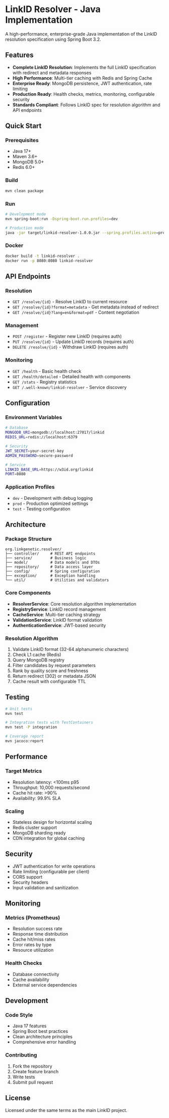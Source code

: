 # LinkID Resolver - Java Implementation

A high-performance, enterprise-grade Java implementation of the LinkID resolution specification using Spring Boot 3.2.

## Features

- **Complete LinkID Resolution**: Implements the full LinkID specification with redirect and metadata responses
- **High Performance**: Multi-tier caching with Redis and Spring Cache
- **Enterprise Ready**: MongoDB persistence, JWT authentication, rate limiting
- **Production Ready**: Health checks, metrics, monitoring, configurable security
- **Standards Compliant**: Follows LinkID spec for resolution algorithm and API endpoints

## Quick Start

### Prerequisites

- Java 17+
- Maven 3.6+
- MongoDB 5.0+
- Redis 6.0+

### Build

```bash
mvn clean package
```

### Run

```bash
# Development mode
mvn spring-boot:run -Dspring-boot.run.profiles=dev

# Production mode
java -jar target/linkid-resolver-1.0.0.jar --spring.profiles.active=prod
```

### Docker

```bash
docker build -t linkid-resolver .
docker run -p 8080:8080 linkid-resolver
```

## API Endpoints

### Resolution
- `GET /resolve/{id}` - Resolve LinkID to current resource
- `GET /resolve/{id}?format=metadata` - Get metadata instead of redirect
- `GET /resolve/{id}?lang=en&format=pdf` - Content negotiation

### Management
- `POST /register` - Register new LinkID (requires auth)
- `PUT /resolve/{id}` - Update LinkID records (requires auth)
- `DELETE /resolve/{id}` - Withdraw LinkID (requires auth)

### Monitoring
- `GET /health` - Basic health check
- `GET /health/detailed` - Detailed health with components
- `GET /stats` - Registry statistics
- `GET /.well-known/linkid-resolver` - Service discovery

## Configuration

### Environment Variables

```bash
# Database
MONGODB_URI=mongodb://localhost:27017/linkid
REDIS_URL=redis://localhost:6379

# Security
JWT_SECRET=your-secret-key
ADMIN_PASSWORD=secure-password

# Service
LINKID_BASE_URL=https://w3id.org/linkid
PORT=8080
```

### Application Profiles

- `dev` - Development with debug logging
- `prod` - Production optimized settings
- `test` - Testing configuration

## Architecture

### Package Structure
```
org.linkgenetic.resolver/
├── controller/     # REST API endpoints
├── service/        # Business logic
├── model/          # Data models and DTOs
├── repository/     # Data access layer
├── config/         # Spring configuration
├── exception/      # Exception handling
└── util/           # Utilities and validators
```

### Core Components

- **ResolverService**: Core resolution algorithm implementation
- **RegistryService**: LinkID record management
- **CacheService**: Multi-tier caching strategy
- **ValidationService**: LinkID format validation
- **AuthenticationService**: JWT-based security

### Resolution Algorithm

1. Validate LinkID format (32-64 alphanumeric characters)
2. Check L1 cache (Redis)
3. Query MongoDB registry
4. Filter candidates by request parameters
5. Rank by quality score and freshness
6. Return redirect (302) or metadata JSON
7. Cache result with configurable TTL

## Testing

```bash
# Unit tests
mvn test

# Integration tests with TestContainers
mvn test -P integration

# Coverage report
mvn jacoco:report
```

## Performance

### Target Metrics
- Resolution latency: <100ms p95
- Throughput: 10,000 requests/second
- Cache hit rate: >90%
- Availability: 99.9% SLA

### Scaling
- Stateless design for horizontal scaling
- Redis cluster support
- MongoDB sharding ready
- CDN integration for global caching

## Security

- JWT authentication for write operations
- Rate limiting (configurable per client)
- CORS support
- Security headers
- Input validation and sanitization

## Monitoring

### Metrics (Prometheus)
- Resolution success rate
- Response time distribution
- Cache hit/miss rates
- Error rates by type
- Resource utilization

### Health Checks
- Database connectivity
- Cache availability
- External service dependencies

## Development

### Code Style
- Java 17 features
- Spring Boot best practices
- Clean architecture principles
- Comprehensive error handling

### Contributing
1. Fork the repository
2. Create feature branch
3. Write tests
4. Submit pull request

## License

Licensed under the same terms as the main LinkID project.